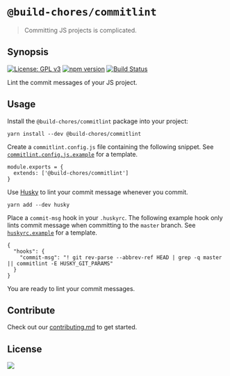 # `@build-chores/commitlint`

> Committing JS projects is complicated.

## Synopsis

[![License: GPL v3](https://img.shields.io/badge/License-GPL%20v3-blue.svg)](https://www.gnu.org/licenses/gpl-3.0) [![npm version](https://img.shields.io/npm/v/@build-chores/commitlint.svg?style=flat)](https://www.npmjs.com/package/@build-chores/commitlint) [![Build Status](https://travis-ci.org/critocrito/build-chores.svg?branch=master)](https://travis-ci.org/critocrito/build-chores)

Lint the commit messages of your JS project.

## Usage

Install the `@build-chores/commitlint` package into your project:

```
yarn install --dev @build-chores/commitlint
```

Create a `commitlint.config.js` file containing the following snippet. See [`commitlint.config.js.example`](../../commitlint.config.js.example) for a template.

```
module.exports = {
  extends: ['@build-chores/commitlint']
}
```

Use [Husky](https://github.com/typicode/husky#readme) to lint your commit message whenever you commit.

```
yarn add --dev husky
```

Place a `commit-msg` hook in your `.huskyrc`. The following example hook only lints commit message when committing to the `master` branch. See [`huskyrc.example`](../../huskyrc.example) for a template.

```
{
  "hooks": {
    "commit-msg": "! git rev-parse --abbrev-ref HEAD | grep -q master || commitlint -E HUSKY_GIT_PARAMS"
  }
}
```

You are ready to lint your commit messages.

## Contribute

Check out our [contributing.md](../../CONTRIBUTING.md) to get started.

## License

[<img src="https://www.gnu.org/graphics/gplv3-88x31.png" align="left" />](license)
